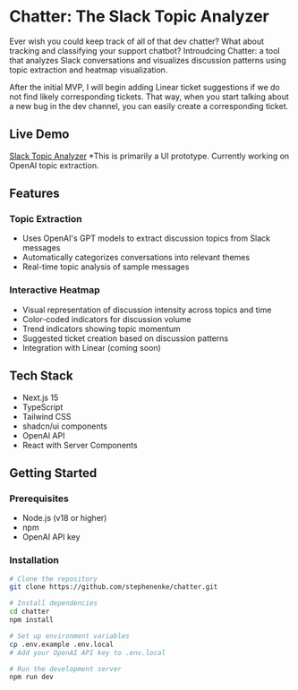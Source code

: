 # Chatter: The Slack Topic Analyzer

Ever wish you could keep track of all of that dev chatter? What about tracking and classifying your support chatbot? Introudcing Chatter: a tool that analyzes Slack conversations and visualizes discussion patterns using topic extraction and heatmap visualization.

After the initial MVP, I will begin adding Linear ticket suggestions if we do not find likely corresponding tickets. That way, when you start talking about a new bug in the dev channel, you can easily create a corresponding ticket.

## Live Demo
[Slack Topic Analyzer](https://chatter-two-jet.vercel.app/)
*This is primarily a UI prototype. Currently working on OpenAI topic extraction.
## Features

### Topic Extraction
- Uses OpenAI's GPT models to extract discussion topics from Slack messages
- Automatically categorizes conversations into relevant themes
- Real-time topic analysis of sample messages

### Interactive Heatmap
- Visual representation of discussion intensity across topics and time
- Color-coded indicators for discussion volume
- Trend indicators showing topic momentum
- Suggested ticket creation based on discussion patterns
- Integration with Linear (coming soon)

## Tech Stack
- Next.js 15
- TypeScript
- Tailwind CSS
- shadcn/ui components
- OpenAI API
- React with Server Components

## Getting Started

### Prerequisites
- Node.js (v18 or higher)
- npm
- OpenAI API key

### Installation
```bash
# Clone the repository
git clone https://github.com/stephenenke/chatter.git

# Install dependencies
cd chatter
npm install

# Set up environment variables
cp .env.example .env.local
# Add your OpenAI API key to .env.local

# Run the development server
npm run dev
